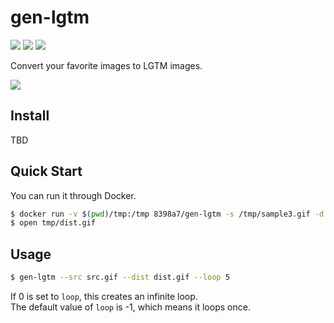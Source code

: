 # gen-lgtm

![](https://github.com/8398a7/gen-lgtm/workflows/release/badge.svg)
![](https://img.shields.io/github/license/8398a7/gen-lgtm?color=brightgreen)
![](https://img.shields.io/github/v/release/8398a7/gen-lgtm?color=brightgreen)

Convert your favorite images to LGTM images.

![](https://user-images.githubusercontent.com/8043276/89729643-a229d980-da72-11ea-9264-5c537cd64826.gif)

## Install

TBD

## Quick Start

You can run it through Docker.

```bash
$ docker run -v $(pwd)/tmp:/tmp 8398a7/gen-lgtm -s /tmp/sample3.gif -d /tmp/dist.gif
$ open tmp/dist.gif
```

## Usage

```bash
$ gen-lgtm --src src.gif --dist dist.gif --loop 5
```

If 0 is set to `loop`, this creates an infinite loop.  
The default value of `loop` is -1, which means it loops once.
